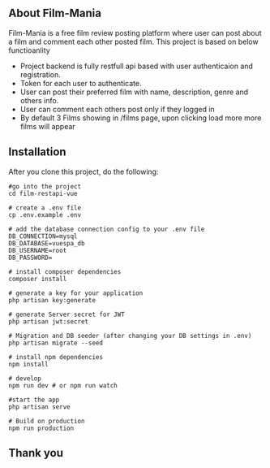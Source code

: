 
## About Film-Mania

Film-Mania is a free film review posting platform where user can post about a film and comment each other posted film. This project is based on below functioanlity 

- Project backend is fully restfull api based with user authenticaion and registration.
- Token for each user to authenticate.
- User can post their preferred film with name, description, genre and others info.
- User can comment each others post only if they logged in
- By default 3 Films showing in /films page, upon clicking load more more films will appear 


## Installation

After you clone this project, do the following:

```
#go into the project
cd film-restapi-vue

# create a .env file
cp .env.example .env

# add the database connection config to your .env file
DB_CONNECTION=mysql
DB_DATABASE=vuespa_db
DB_USERNAME=root
DB_PASSWORD=

# install composer dependencies
composer install

# generate a key for your application
php artisan key:generate

# generate Server secret for JWT
php artisan jwt:secret

# Migration and DB seeder (after changing your DB settings in .env)
php artisan migrate --seed

# install npm dependencies
npm install

# develop
npm run dev # or npm run watch

#start the app
php artisan serve

# Build on production
npm run production

```

## Thank you


